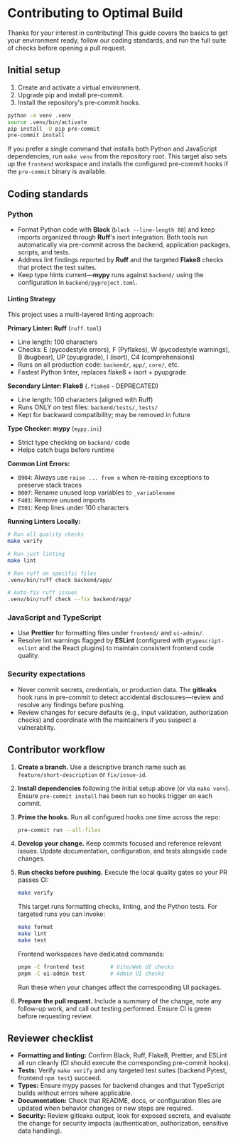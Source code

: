 # Contributing to Optimal Build

Thanks for your interest in contributing! This guide covers the basics to get
your environment ready, follow our coding standards, and run the full suite of
checks before opening a pull request.

## Initial setup

1. Create and activate a virtual environment.
2. Upgrade pip and install pre-commit.
3. Install the repository's pre-commit hooks.

```bash
python -m venv .venv
source .venv/bin/activate
pip install -U pip pre-commit
pre-commit install
```

If you prefer a single command that installs both Python and JavaScript
dependencies, run `make venv` from the repository root. This target also sets
up the `frontend` workspace and installs the configured pre-commit hooks if the
`pre-commit` binary is available.

## Coding standards

### Python

- Format Python code with **Black** (`black --line-length 88`) and keep imports
  organized through **Ruff**'s isort integration. Both tools run automatically
  via pre-commit across the backend, application packages, scripts, and tests.
- Address lint findings reported by **Ruff** and the targeted **Flake8** checks
  that protect the test suites.
- Keep type hints current—**mypy** runs against `backend/` using the
  configuration in `backend/pyproject.toml`.

#### Linting Strategy

This project uses a multi-layered linting approach:

**Primary Linter: Ruff** (`ruff.toml`)
- Line length: 100 characters
- Checks: E (pycodestyle errors), F (Pyflakes), W (pycodestyle warnings), B (bugbear), UP (pyupgrade), I (isort), C4 (comprehensions)
- Runs on all production code: `backend/`, `app/`, `core/`, etc.
- Fastest Python linter, replaces flake8 + isort + pyupgrade

**Secondary Linter: Flake8** (`.flake8` - DEPRECATED)
- Line length: 100 characters (aligned with Ruff)
- Runs ONLY on test files: `backend/tests/`, `tests/`
- Kept for backward compatibility; may be removed in future

**Type Checker: mypy** (`mypy.ini`)
- Strict type checking on `backend/` code
- Helps catch bugs before runtime

**Common Lint Errors:**
- `B904`: Always use `raise ... from e` when re-raising exceptions to preserve stack traces
- `B007`: Rename unused loop variables to `_variablename`
- `F401`: Remove unused imports
- `E501`: Keep lines under 100 characters

**Running Linters Locally:**
```bash
# Run all quality checks
make verify

# Run just linting
make lint

# Run ruff on specific files
.venv/bin/ruff check backend/app/

# Auto-fix ruff issues
.venv/bin/ruff check --fix backend/app/
```

### JavaScript and TypeScript

- Use **Prettier** for formatting files under `frontend/` and `ui-admin/`.
- Resolve lint warnings flagged by **ESLint** (configured with
  `@typescript-eslint` and the React plugins) to maintain consistent frontend
  code quality.

### Security expectations

- Never commit secrets, credentials, or production data. The **gitleaks** hook
  runs in pre-commit to detect accidental disclosures—review and resolve any
  findings before pushing.
- Review changes for secure defaults (e.g., input validation, authorization
  checks) and coordinate with the maintainers if you suspect a vulnerability.

## Contributor workflow

1. **Create a branch.** Use a descriptive branch name such as
   `feature/short-description` or `fix/issue-id`.
2. **Install dependencies** following the initial setup above (or via
   `make venv`). Ensure `pre-commit install` has been run so hooks trigger on
   each commit.
3. **Prime the hooks.** Run all configured hooks one time across the repo:

   ```bash
   pre-commit run --all-files
   ```

4. **Develop your change.** Keep commits focused and reference relevant issues.
   Update documentation, configuration, and tests alongside code changes.
5. **Run checks before pushing.** Execute the local quality gates so your PR
   passes CI:

   ```bash
   make verify
   ```

   This target runs formatting checks, linting, and the Python tests. For
   targeted runs you can invoke:

   ```bash
   make format
   make lint
   make test
   ```

   Frontend workspaces have dedicated commands:

   ```bash
   pnpm -C frontend test        # Vite/Web UI checks
   pnpm -C ui-admin test        # Admin UI checks
   ```

   Run these when your changes affect the corresponding UI packages.
6. **Prepare the pull request.** Include a summary of the change, note any
   follow-up work, and call out testing performed. Ensure CI is green before
   requesting review.

## Reviewer checklist

- **Formatting and linting:** Confirm Black, Ruff, Flake8, Prettier, and ESLint
  all run cleanly (CI should execute the corresponding pre-commit hooks).
- **Tests:** Verify `make verify` and any targeted test suites (backend Pytest,
  frontend `npm test`) succeed.
- **Types:** Ensure mypy passes for backend changes and that TypeScript builds
  without errors where applicable.
- **Documentation:** Check that README, docs, or configuration files are
  updated when behavior changes or new steps are required.
- **Security:** Review gitleaks output, look for exposed secrets, and evaluate
  the change for security impacts (authentication, authorization, sensitive
  data handling).
